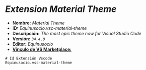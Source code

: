 <!-- Autor: Daniel Benjamin Perez Morales -->
<!-- GitHub: https://github.com/D4nitrix13 -->
<!-- GitLab: https://gitlab.com/D4nitrix13 -->
<!-- Correo electrónico: danielperezdev@proton.me -->

# ***Extension Material Theme***

- **Nombre:** *Material Theme*
- **ID:** *Equinusocio.vsc-material-theme*
- **Descripción:** *The most epic theme now for Visual Studio Code*
- **Versión:** *`34.4.0`*
- **Editor:** *Equinusocio*
- **[Vínculo de VS Marketplace:](https://marketplace.visualstudio.com/items?itemName=Equinusocio.vsc-material-theme "https://marketplace.visualstudio.com/items?itemName=Equinusocio.vsc-material-theme")**

```plaintext
# Id Extensión Vscode
Equinusocio.vsc-material-theme
```
